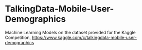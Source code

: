 # TalkingData-Mobile-User-Demographics

Machine Learning Models on the dataset provided for the Kaggle Competition, https://www.kaggle.com/c/talkingdata-mobile-user-demographics
